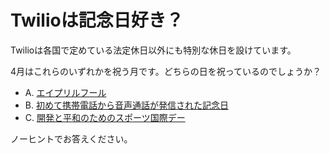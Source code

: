 # Twilioは記念日好き？

Twilioは各国で定めている法定休日以外にも特別な休日を設けています。

4月はこれらのいずれかを祝う月です。どちらの日を祝っているのでしょうか？

- A. [エイプリルフール](https://ja.wikipedia.org/wiki/%E3%82%A8%E3%82%A4%E3%83%97%E3%83%AA%E3%83%AB%E3%83%95%E3%83%BC%E3%83%AB) 
- B. [初めて携帯電話から音声通話が発信された記念日](https://www.cnet.com/tech/mobile/the-first-call-from-a-cell-phone-was-made-46-years-ago-today/)
- C. [開発と平和のためのスポーツ国際デー](https://www.unic.or.jp/news_press/messages_speeches/sg/41654/)

ノーヒントでお答えください。